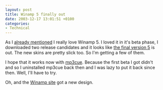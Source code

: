 ```yaml
---
layout: post
title: Winamp 5 finally out
date: 2003-12-17 13:01:51 +0100
categories:
- Technical
---
```

As I <a href="http://www.rusiczki.net/2003/10/21/winamp-5-rocks/">already mentioned</a> I really love Winamp 5. I loved it in it's beta phase, I downloaded two release candidates and it looks like <a title="Winamp 5 download" href="http://www.winamp.com/player/">the final version 5</a> is out. The new skins are pretty slick too. So I'm getting a few of them.

I hope that it works now with <a href="http://guerillasoft.nstemp.com/mp3cue/" title="THE plug-in of choice if you have ripped mixes lying around">mp3cue</a>. Because the first beta I got didn't and so I uninstalled mp3cue back then and I was lazy to put it back since then. Well, I'll have to try.

Oh, and the <a href="http://www.winamp.com">Winamp site</a> got a new design.
